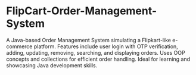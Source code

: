 # FlipCart-Order-Management-System
A Java-based Order Management System simulating a Flipkart-like e-commerce platform. Features include user login with OTP verification, adding, updating, removing, searching, and displaying orders. Uses OOP concepts and collections for efficient order handling. Ideal for learning and showcasing Java development skills.
